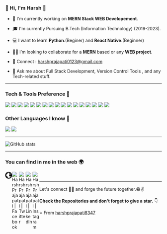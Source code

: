 ### 🚀 Hi, I'm Harsh 👋

- 🔭 I'm currently working on __MERN Stack WEB Developement__.

- 🎓 I'm currently Pursuing B.Tech (Information Technology) (2019-2023).

- 💻 I want to learn **Python**.(Beginer) and **React Native**.(Beginner)
 
<!-- - 🌱 I’m currently Expertizing <img src="./assets/m.png"><img src="./assets/e.png"><img src="./assets/react-native.png"><img src="./assets/n.png"> MERN Stack. -->
 
- 👨‍💻 I’m looking to collaborate for a **MERN** based or any **WEB project**.

- 💬 Connect : harshprajapati0123@gmail.com
 
- 💬 Ask me about Full Stack Development, Version Control Tools , and any Tech-related stuff.

---

### Tech & Tools Preference 🚀

<img src = "https://img.shields.io/badge/-HTML5-E34F26?style=flat&logo=html5&logoColor=white"> <img src = "https://img.shields.io/badge/-CSS3-1572B6?style=flat&logo=css3&logoColor=white"> <img src="https://img.shields.io/badge/-Bootstrap-563D7C?style=flat&logo=bootstrap&logoColor=white">
<img src="https://img.shields.io/badge/-JavaScript-eed718?style=flat&logo=javascript&logoColor=ffffff"> <img src="https://img.shields.io/badge/-Sass-cc6699?style=flat&logo=sass&logoColor=ffffff"> <img src="https://img.shields.io/badge/-React-000000?style=flat&logo=react&logoColor=00c8ff">
<img src="https://img.shields.io/badge/-MongoDB-4DB33D?style=flat&logo=mongodb&logoColor=FFFFFF"> <img src="https://img.shields.io/badge/-Express.js-787878?style=flat"> <img src="https://img.shields.io/badge/-Node.js-3C873A?style=flat&logo=Node.js&logoColor=white"> <img src="https://img.shields.io/badge/-Firebase-FFA611?style=flat&logo=firebase&logoColor=FFFFFF"> <img src="https://img.shields.io/badge/-netlify-blue?style=flat&logo=firebase&logoColor=white"> <img src="http://img.shields.io/badge/-Google%20Cloud%20Platform-4285F4?style=flat&logo=google%20cloud&logoColor=white"> <img src="https://img.shields.io/badge/-Progressive Web Apps-5A0FC8?style=flat">
<img src="http://img.shields.io/badge/-Git-F1502F?style=flat&logo=git&logoColor=FFFFFF"> <img src="http://img.shields.io/badge/-Github-000000?style=flat&logo=github&logoColor=FFFFFF"> <img src="http://img.shields.io/badge/-VS%20Code-007ACC?style=flat&logo=visual%20studio%20code&logoColor=white"> <img src="http://img.shields.io/badge/-Heroku-430098?style=flat&logo=heroku&logoColor=white">


### Other Languages I know 🚀

 <img src="https://img.shields.io/badge/-C%20&%20C++-659ad2?style=flat&logo=c%2B%2B&logoColor=ffffff"> <img src="https://img.shields.io/badge/-Python-black?style=flat&logo=python&logoColor=white">

---

![GitHub stats](https://github-readme-stats.vercel.app/api?username=harshprajapati8347&show_icons=true&hide_border=true)

---


### You can find in me in the web 🌍
[<img align="left" alt="HarshPrajapati | Github" width="22px" src="https://raw.githubusercontent.com/iconic/open-iconic/master/svg/globe.svg" />][website]
[<img align="left" alt="HarshPrajapati | Facebook" width="22px" src="https://cdn.jsdelivr.net/npm/simple-icons@v3/icons/facebook.svg" />][Facebook]
[<img align="left" alt="HarshPrajapati | Twitter" width="22px" src="https://cdn.jsdelivr.net/npm/simple-icons@v3/icons/twitter.svg" />][Twitter]
[<img align="left" alt="HarshPrajapati | LinkedIn" width="22px" src="https://cdn.jsdelivr.net/npm/simple-icons@v3/icons/linkedin.svg" />][LinkedIn]
[<img align="left" alt="HarshPrajapati | Instagram" width="22px" src="https://cdn.jsdelivr.net/npm/simple-icons@v3/icons/instagram.svg" />][Instagram]

<br/>

---
<!-- ### You can checkout my blogs :loudspeaker: 

[![Harsh PRajapati's Blog Cards](https://github-cards-external-blogs.harshprajapati8347.vercel.app/getMediumBlogs?username=harshprajapati8347&type=vertical)](https://medium.com/harshprajapati8347)

[Add your blogs to your github profile using my Github Blog Cards](https://github.com/harshprajapati8347/Github-Cards-External-Blogs)  -->



Let's connect 👨‍💻 and forge the future together.😁✌

**Check the Repositories and don't forget to give a star.** 👇

:star: From [harshprajapati8347](https://github.com/harshprajapati8347)

[website]: https://github.com/harshprajapati8347
[twitter]: https://twitter.com/harshpr54762192
[youtube]: https://www.youtube.com/channel/UCGrekJRFqeI7SP4o06CuxPg
[instagram]: https://www.instagram.com/_h_a_r_s_h26
[linkedin]: https://www.linkedin.com/in/harsh-prajapati-1780921aa/
[facebook]: https://facebook.com/harsh.prajapati.777

